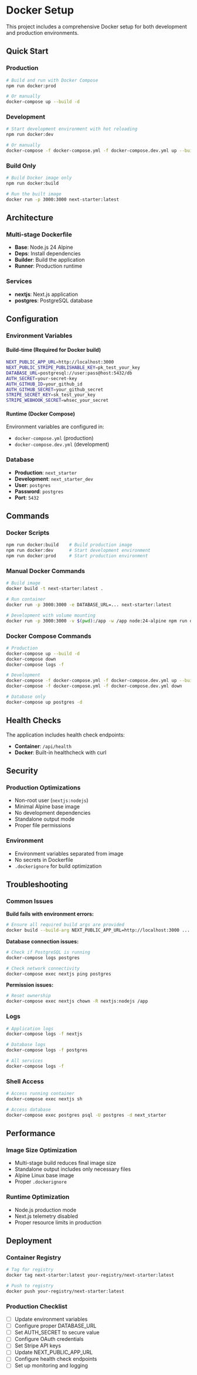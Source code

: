 # Docker Setup

This project includes a comprehensive Docker setup for both development and production environments.

## Quick Start

### Production
```bash
# Build and run with Docker Compose
npm run docker:prod

# Or manually
docker-compose up --build -d
```

### Development
```bash
# Start development environment with hot reloading
npm run docker:dev

# Or manually
docker-compose -f docker-compose.yml -f docker-compose.dev.yml up --build
```

### Build Only
```bash
# Build Docker image only
npm run docker:build

# Run the built image
docker run -p 3000:3000 next-starter:latest
```

## Architecture

### Multi-stage Dockerfile
- **Base**: Node.js 24 Alpine
- **Deps**: Install dependencies
- **Builder**: Build the application
- **Runner**: Production runtime

### Services
- **nextjs**: Next.js application
- **postgres**: PostgreSQL database

## Configuration

### Environment Variables

#### Build-time (Required for Docker build)
```bash
NEXT_PUBLIC_APP_URL=http://localhost:3000
NEXT_PUBLIC_STRIPE_PUBLISHABLE_KEY=pk_test_your_key
DATABASE_URL=postgresql://user:pass@host:5432/db
AUTH_SECRET=your-secret-key
AUTH_GITHUB_ID=your_github_id
AUTH_GITHUB_SECRET=your_github_secret
STRIPE_SECRET_KEY=sk_test_your_key
STRIPE_WEBHOOK_SECRET=whsec_your_secret
```

#### Runtime (Docker Compose)
Environment variables are configured in:
- `docker-compose.yml` (production)
- `docker-compose.dev.yml` (development)

### Database
- **Production**: `next_starter`
- **Development**: `next_starter_dev`
- **User**: `postgres`
- **Password**: `postgres`
- **Port**: `5432`

## Commands

### Docker Scripts
```bash
npm run docker:build    # Build production image
npm run docker:dev      # Start development environment
npm run docker:prod     # Start production environment
```

### Manual Docker Commands
```bash
# Build image
docker build -t next-starter:latest .

# Run container
docker run -p 3000:3000 -e DATABASE_URL=... next-starter:latest

# Development with volume mounting
docker run -p 3000:3000 -v $(pwd):/app -w /app node:24-alpine npm run dev
```

### Docker Compose Commands
```bash
# Production
docker-compose up --build -d
docker-compose down
docker-compose logs -f

# Development
docker-compose -f docker-compose.yml -f docker-compose.dev.yml up --build
docker-compose -f docker-compose.yml -f docker-compose.dev.yml down

# Database only
docker-compose up postgres -d
```

## Health Checks

The application includes health check endpoints:
- **Container**: `/api/health`
- **Docker**: Built-in healthcheck with curl

## Security

### Production Optimizations
- Non-root user (`nextjs:nodejs`)
- Minimal Alpine base image
- No development dependencies
- Standalone output mode
- Proper file permissions

### Environment
- Environment variables separated from image
- No secrets in Dockerfile
- `.dockerignore` for build optimization

## Troubleshooting

### Common Issues

**Build fails with environment errors:**
```bash
# Ensure all required build args are provided
docker build --build-arg NEXT_PUBLIC_APP_URL=http://localhost:3000 ...
```

**Database connection issues:**
```bash
# Check if PostgreSQL is running
docker-compose logs postgres

# Check network connectivity
docker-compose exec nextjs ping postgres
```

**Permission issues:**
```bash
# Reset ownership
docker-compose exec nextjs chown -R nextjs:nodejs /app
```

### Logs
```bash
# Application logs
docker-compose logs -f nextjs

# Database logs
docker-compose logs -f postgres

# All services
docker-compose logs -f
```

### Shell Access
```bash
# Access running container
docker-compose exec nextjs sh

# Access database
docker-compose exec postgres psql -U postgres -d next_starter
```

## Performance

### Image Size Optimization
- Multi-stage build reduces final image size
- Standalone output includes only necessary files
- Alpine Linux base image
- Proper `.dockerignore`

### Runtime Optimization
- Node.js production mode
- Next.js telemetry disabled
- Proper resource limits in production

## Deployment

### Container Registry
```bash
# Tag for registry
docker tag next-starter:latest your-registry/next-starter:latest

# Push to registry
docker push your-registry/next-starter:latest
```

### Production Checklist
- [ ] Update environment variables
- [ ] Configure proper DATABASE_URL
- [ ] Set AUTH_SECRET to secure value
- [ ] Configure OAuth credentials
- [ ] Set Stripe API keys
- [ ] Update NEXT_PUBLIC_APP_URL
- [ ] Configure health check endpoints
- [ ] Set up monitoring and logging